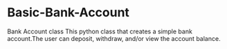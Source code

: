 # Basic-Bank-Account
Bank Account class
This python class that creates a simple bank account.The user can deposit, withdraw, and/or view the account balance.
